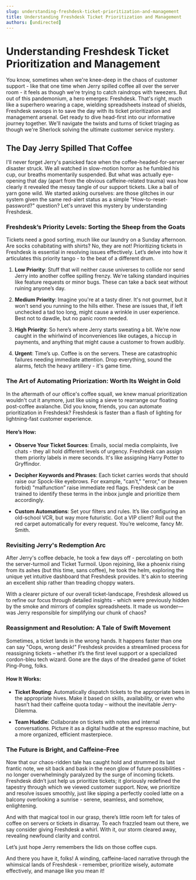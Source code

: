 ```yaml
---
slug: understanding-freshdesk-ticket-prioritization-and-management
title: Understanding Freshdesk Ticket Prioritization and Management
authors: [undirected]
---
```



# Understanding Freshdesk Ticket Prioritization and Management

You know, sometimes when we're knee-deep in the chaos of customer support - like that one time when Jerry spilled coffee all over the server room - it feels as though we're trying to catch raindrops with tweezers. But out of this pandemonium, a hero emerges: Freshdesk. That's right, much like a superhero wearing a cape, wielding spreadsheets instead of shields, Freshdesk swoops in to save the day with its ticket prioritization and management arsenal. Get ready to dive head-first into our informative journey together. We'll navigate the twists and turns of ticket triaging as though we're Sherlock solving the ultimate customer service mystery. 

## The Day Jerry Spilled That Coffee

I'll never forget Jerry's panicked face when the coffee-headed-for-server disaster struck. We all watched in slow-motion horror as he fumbled his cup, our breaths momentarily suspended. But what was actually eye-opening that day (apart from the obvious caffeine-related trauma) was how clearly it revealed the messy tangle of our support tickets. Like a ball of yarn gone wild. We started asking ourselves: are those glitches in our system given the same red-alert status as a simple "How-to-reset-password?" question? Let's unravel this mystery by understanding Freshdesk.

### Freshdesk’s Priority Levels: Sorting the Sheep from the Goats

Tickets need a good sorting, much like our laundry on a Sunday afternoon. Are socks cohabitating with shirts? No, they are not! Prioritizing tickets in Freshdesk is essential in resolving issues effectively. Let’s delve into how it articulates this priority tango - to the beat of a different drum.

1. **Low Priority**: Stuff that will neither cause universes to collide nor send Jerry into another coffee spilling frenzy. We're talking standard inquiries like feature requests or minor bugs. These can take a back seat without ruining anyone’s day.

2. **Medium Priority**: Imagine you're at a tasty diner. It's not gourmet, but it won't send you running to the hills either. These are issues that, if left unchecked a tad too long, might cause a wrinkle in user experience. Best not to dawdle, but no panic room needed.

3. **High Priority**: So here’s where Jerry starts sweating a bit. We’re now caught in the whirlwind of inconveniences like outages, a hiccup in payments, and anything that might cause a customer to frown audibly. 

4. **Urgent**: Time’s up. Coffee is on the servers. These are catastrophic failures needing immediate attention. Drop everything, sound the alarms, fetch the heavy artillery - it's game time.

### The Art of Automating Priorization: Worth Its Weight in Gold

In the aftermath of our office's coffee squall, we knew manual prioritization wouldn't cut it anymore, just like using a sieve to rearrange our floating post-coffee avalanche. Did you know, friends, you can automate prioritization in Freshdesk? Freshdesk is faster than a flash of lighting for lightning-fast customer experience.  

#### Here’s How:

- **Observe Your Ticket Sources**: Emails, social media complaints, live chats - they all hold different levels of urgency. Freshdesk can assign them priority labels in mere seconds. It's like assigning Harry Potter to Gryffindor.

- **Decipher Keywords and Phrases**: Each ticket carries words that should raise our Spock-like eyebrows. For example, "can't," "error," or (heaven forbid) "malfunction” raise immediate red flags. Freshdesk can be trained to identify these terms in the inbox jungle and prioritize them accordingly.

- **Custom Automations**: Set your filters and rules. It’s like configuring an old-school VCR, but way more futuristic. Got a VIP client? Roll out the red carpet automatically for every request. You’re welcome, fancy Mr. Smith.

### Revisiting Jerry's Redemption Arc

After Jerry's coffee debacle, he took a few days off - percolating on both the server-turmoil and Ticket Turmoil. Upon rejoining, like a phoenix rising from its ashes (but this time, sans coffee), he took the helm, exploring the unique yet intuitive dashboard that Freshdesk provides. It's akin to steering an excellent ship rather than treading choppy waters. 

With a clearer picture of our overall ticket-landscape, Freshdesk allowed us to refine our focus through detailed insights - which were previously hidden by the smoke and mirrors of complex spreadsheets. It made us wonder—was Jerry responsible for simplifying our chunk of chaos?

### Reassignment and Resolution: A Tale of Swift Movement

Sometimes, a ticket lands in the wrong hands. It happens faster than one can say "Oops, wrong desk!" Freshdesk provides a streamlined process for reassigning tickets – whether it’s the first level support or a specialized cordon-bleu tech wizard. Gone are the days of the dreaded game of ticket Ping-Pong, folks.

#### How It Works:

- **Ticket Routing**: Automatically dispatch tickets to the appropriate bees in the appropriate hives. Make it based on skills, availability, or even who hasn’t had their caffeine quota today – without the inevitable Jerry-Dilemma.

- **Team Huddle**: Collaborate on tickets with notes and internal conversations. Picture it as a digital huddle at the espresso machine, but a more organized, efficient masterpiece.

### The Future is Bright, and Caffeine-Free

Now that our chaos-ridden tale has caught hold and strummed its last frantic note, we sit back and bask in the neon glow of future possibilities - no longer overwhelmingly paralyzed by the surge of incoming tickets. Freshdesk didn’t just help us prioritize tickets; it gloriously redefined the tapestry through which we viewed customer support. Now, we prioritize and resolve issues smoothly, just like sipping a perfectly cooled latte on a balcony overlooking a sunrise - serene, seamless, and somehow, enlightening.

And with that magical tool in our grasp, there’s little room left for tales of coffee on servers or tickets in disarray. To each frazzled team out there, we say consider giving Freshdesk a whirl. With it, our storm cleared away, revealing newfound clarity and control.

Let’s just hope Jerry remembers the lids on those coffee cups.

And there you have it, folks! A winding, caffeine-laced narrative through the whimsical lands of Freshdesk - remember, prioritize wisely, automate effectively, and manage like you mean it!